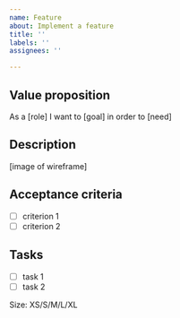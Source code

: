 ```yaml
---
name: Feature
about: Implement a feature
title: ''
labels: ''
assignees: ''

---
```


## Value proposition

As a [role]
I want to [goal]
in order to [need]

## Description

[image of wireframe]

## Acceptance criteria

- [ ] criterion 1
- [ ] criterion 2

## Tasks

- [ ] task 1
- [ ] task 2

Size: XS/S/M/L/XL
